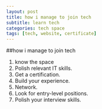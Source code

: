 ```yaml
---
layout: post
title: how i manage to join tech
subtitle: learn tech
categories: tech space
tags: [tech, website, certificate]
---
```


##how i manage to join tech

1. know the space
2. Polish relevant IT skills.
3. Get a certification.
4. Build your experience.
5. Network.
6. Look for entry-level positions.
7. Polish your interview skills.
